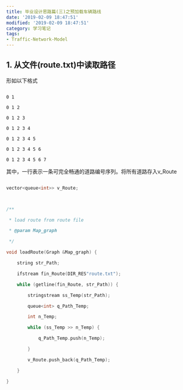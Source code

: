```yaml
---
title: 毕业设计思路篇(三)之预加载车辆路线
date: '2019-02-09 18:47:51'
modified: '2019-02-09 18:47:51'
category: 学习笔记
tags:
- Traffic-Network-Model
---
```


## 1. 从文件(route.txt)中读取路径

形如以下格式

```
0 1 
0 1 2 
0 1 2 3 
0 1 2 3 4 
0 1 2 3 4 5 
0 1 2 3 4 5 6 
0 1 2 3 4 5 6 7 
```

其中，一行表示一条可完全畅通的道路编号序列。将所有道路存入v_Route

```c++
vector<queue<int>> v_Route;

/**
 * load route from route file
 * @param Map_graph
 */
void loadRoute(Graph &Map_graph) {
    string str_Path;
    ifstream fin_Route(DIR_RES"route.txt");
    while (getline(fin_Route, str_Path)) {
        stringstream ss_Temp(str_Path);
        queue<int> q_Path_Temp;
        int n_Temp;
        while (ss_Temp >> n_Temp) {
            q_Path_Temp.push(n_Temp);
        }
        v_Route.push_back(q_Path_Temp);
    }
}
```

